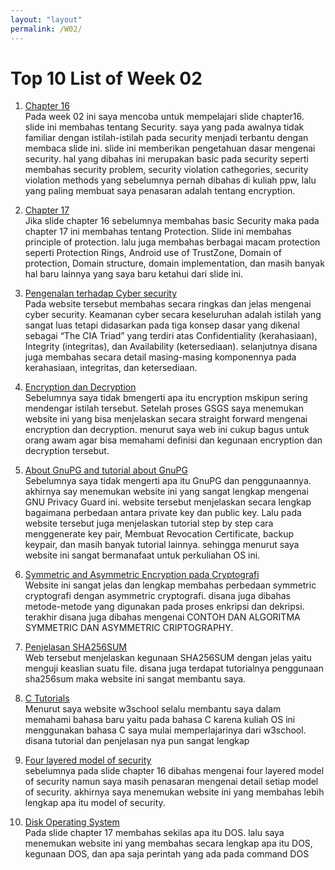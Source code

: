 ```yaml
---
layout: "layout"
permalink: /W02/
---
```


# Top 10 List of Week 02

1. [Chapter 16](https://www.os-book.com/OS10/slide-dir/PPTX-dir/ch16.pptx)<br>
Pada week 02 ini saya mencoba untuk mempelajari slide chapter16.
slide ini membahas tentang Security. saya yang pada awalnya tidak familiar dengan istilah-istilah pada security menjadi terbantu dengan membaca slide ini.
slide ini memberikan pengetahuan dasar mengenai security. hal yang dibahas ini merupakan basic pada security seperti membahas security problem,
security violation cathegories, security violation methods yang sebelumnya pernah dibahas di kuliah ppw, lalu yang paling membuat saya penasaran adalah tentang encryption.

2. [Chapter 17](https://www.os-book.com/OS10/slide-dir/PPTX-dir/ch17.pptx)<br>
Jika slide chapter 16 sebelumnya membahas basic Security maka pada chapter 17 ini membahas tentang Protection.
Slide ini membahas principle of protection. lalu juga membahas berbagai macam protection seperti Protection Rings, Android use of TrustZone,
Domain of protection, Domain structure, domain implementation, dan masih banyak hal baru lainnya yang saya baru ketahui dari slide ini.

3. [Pengenalan terhadap Cyber security](https://www.jagoanhosting.com/blog/pengetahuan-lengkap-tentang-ilmu-cyber-security/)<br>
Pada website tersebut membahas secara ringkas dan jelas mengenai cyber security.
Keamanan cyber secara keseluruhan adalah istilah yang sangat luas tetapi didasarkan pada tiga konsep dasar yang dikenal sebagai “The CIA Triad” yang terdiri atas Confidentiality (kerahasiaan), Integrity (integritas), dan Availability (ketersediaan). selanjutnya disana juga membahas secara detail masing-masing komponennya pada
kerahasiaan, integritas, dan ketersediaan.

4. [Encryption dan Decryption](https://www.ultima-erp.id/article/sia/encryption/)<br>
Sebelumnya saya tidak bmengerti apa itu encryption mskipun sering mendengar istilah tersebut. 
Setelah proses GSGS saya menemukan website ini yang bisa menjelaskan secara straight forward mengenai encryption dan decryption.
menurut saya web ini cukup bagus untuk orang awam agar bisa memahami definisi dan kegunaan encryption dan decryption tersebut.

5. [About GnuPG and tutorial about GnuPG](https://software.endy.muhardin.com/linux/menggunakan-gpg/)<br>
Sebelumnya saya tidak mengerti apa itu GnuPG dan penggunaannya. akhirnya say menemukan website ini yang sangat lengkap mengenai GNU Privacy Guard ini.
website tersebut menjelaskan secara lengkap bagaimana perbedaan antara private key dan public key.
Lalu pada website tersebut juga menjelaskan tutorial step by step cara menggenerate key pair, Membuat Revocation Certificate, backup keypair, dan masih banyak tutorial lainnya. sehingga menurut saya website ini sangat bermanafaat untuk perkuliahan OS ini.

6. [Symmetric and Asymmetric Encryption pada Cryptografi](http://geminigirl28.blogspot.com/2014/10/symmetric-dan-asymmetric-criptography.html)<br>
Website ini sangat jelas dan lengkap membahas perbedaan symmetric cryptografi dengan asymmetric cryptografi.
disana juga dibahas metode-metode yang digunakan pada proses enkripsi dan dekripsi.
terakhir disana juga dibahas mengenai CONTOH DAN ALGORITMA SYMMETRIC DAN ASYMMETRIC CRIPTOGRAPHY.

7. [Penjelasan SHA256SUM](https://www.linuxsec.org/2019/10/sha256sum.html)<br>
Web tersebut menjelaskan kegunaan SHA256SUM dengan jelas yaitu menguji keaslian suatu file.
disana juga terdapat tutorialnya penggunaan sha256sum maka website ini sangat membantu saya.

8. [C Tutorials](https://www.w3schools.in/c-tutorial/)<br>
Menurut saya website w3school selalu membantu saya dalam memahami bahasa baru yaitu pada bahasa C
karena kuliah OS ini menggunakan bahasa C saya mulai memperlajarinya dari w3school. disana tutorial dan penjelasan nya pun sangat lengkap

9. [Four layered model of security](https://aptika.kominfo.go.id/2017/06/keamanan-jaringan-internet-dan-firewall/)<br>
sebelumnya pada slide chapter 16 dibahas mengenai four layered model of security namun saya masih penasaran mengenai detail setiap model of security.
akhirnya saya menemukan website ini yang membahas lebih lengkap apa itu model of security.

10. [Disk Operating System](https://www.dosenpendidikan.co.id/dos-adalah/)<br>
Pada slide chapter 17 membahas sekilas apa itu DOS.
lalu saya menemukan website ini yang membahas secara lengkap apa itu DOS, kegunaan DOS, dan apa saja perintah yang ada pada command DOS 

